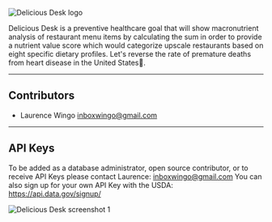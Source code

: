 ![Delicious Desk logo](http://deliciousdesk.com/img/logo.png)

Delicious Desk is a preventive healthcare goal that will show macronutrient analysis of restaurant menu items by calculating the sum in order to provide a nutrient value score which would categorize upscale restaurants based on eight specific dietary profiles.  Let's reverse the rate of premature deaths from heart disease in the United States🍔.

- - -
## Contributors
- Laurence Wingo <inboxwingo@gmail.com>
- - -
## API Keys
To be added as a database administrator, open source contributor, or to receive API Keys please contact Laurence: <inboxwingo@gmail.com>
You can also sign up for your own API Key with the USDA: https://api.data.gov/signup/

![Delicious Desk screenshot 1](http://deliciousdesk.com/img/features/features_mockup_Sniff.png)
